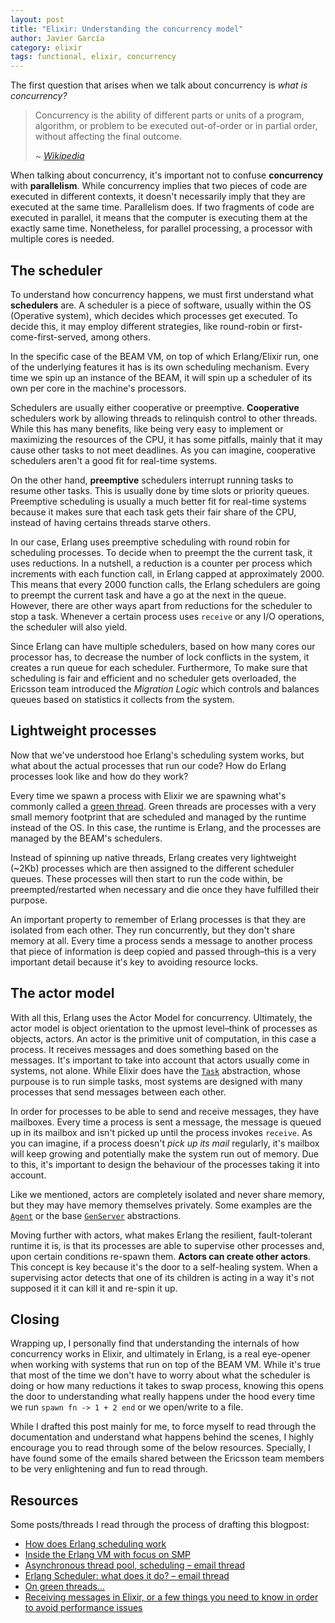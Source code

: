 ```yaml
---
layout: post
title: "Elixir: Understanding the concurrency model"
author: Javier García
category: elixir
tags: functional, elixir, concurrency
---
```


The first question that arises when we talk about concurrency is _what is concurrency?_

> Concurrency is the ability of different parts or units of a program, algorithm, or problem to be executed
> out-of-order or in partial order, without affecting the final outcome.
>
> ~ [_Wikipedia_](<https://en.wikipedia.org/wiki/Concurrency_(computer_science)>)

When talking about concurrency, it's important not to confuse **concurrency** with **parallelism**. While concurrency
implies that two pieces of code are executed in different contexts, it doesn't necessarily imply that they are executed
at the same time. Parallelism does. If two fragments of code are executed in parallel, it means that the computer is
executing them at the exactly same time. Nonetheless, for parallel processing, a processor with multiple cores is needed.

## The scheduler

To understand how concurrency happens, we must first understand what **schedulers** are. A scheduler is a piece of
software, usually within the OS (Operative system), which decides which processes get executed. To decide this, it
may employ different strategies, like round-robin or first-come-first-served, among others.

In the specific case of the BEAM VM, on top of which Erlang/Elixir run, one of the underlying features it has is its
own scheduling mechanism. Every time we spin up an instance of the BEAM, it will spin up a scheduler of its own per
core in the machine's processors.

Schedulers are usually either cooperative or preemptive. **Cooperative** schedulers work by allowing threads to relinquish
control to other threads. While this has many benefits, like being very easy to implement or maximizing the resources of
the CPU, it has some pitfalls, mainly that it may cause other tasks to not meet deadlines. As you can imagine, cooperative
schedulers aren't a good fit for real-time systems.

On the other hand, **preemptive** schedulers interrupt running tasks to resume other tasks. This is usually done by time
slots or priority queues. Preemptive scheduling is usually a much better fit for real-time systems because it makes sure
that each task gets their fair share of the CPU, instead of having certains threads starve others.

In our case, Erlang uses preemptive scheduling with round robin for scheduling processes. To decide when to preempt the
the current task, it uses reductions. In a nutshell, a reduction is a counter per process which increments with each
function call, in Erlang capped at approximately 2000. This means that every 2000 function calls, the Erlang schedulers
are going to preempt the current task and have a go at the next in the queue. However, there are other ways apart from
reductions for the scheduler to stop a task. Whenever a certain process uses `receive` or any I/O operations, the
scheduler will also yield.

Since Erlang can have multiple schedulers, based on how many cores our processor has, to decrease the number of lock
conflicts in the system, it creates a run queue for each scheduler. Furthermore, To make sure that scheduling is fair
and efficient and no scheduler gets overloaded, the Ericsson team introduced the _Migration Logic_ which controls and
balances queues based on statistics it collects from the system.

## Lightweight processes

Now that we've understood hoe Erlang's scheduling system works, but what about the actual processes that run our code?
How do Erlang processes look like and how do they work?

Every time we spawn a process with Elixir we are spawning what's commonly called a
[green thread](https://en.wikipedia.org/wiki/Green_threads). Green threads are processes with a very small memory
footprint that are scheduled and managed by the runtime instead of the OS. In this case, the runtime is Erlang, and the
processes are managed by the BEAM's schedulers.

Instead of spinning up native threads, Erlang creates very lightweight (~2Kb) processes which are then assigned to the
different scheduler queues. These processes will then start to run the code within, be preempted/restarted when necessary
and die once they have fulfilled their purpose.

An important property to remember of Erlang processes is that they are isolated from each other. They run concurrently,
but they don't share memory at all. Every time a process sends a message to another process that piece of information is
deep copied and passed through–this is a very important detail because it's key to avoiding resource locks.

## The actor model

With all this, Erlang uses the Actor Model for concurrency. Ultimately, the actor model is object orientation to the
upmost level–think of processes as objects, actors. An actor is the primitive unit of computation, in this case a process.
It receives messages and does something based on the messages. It's important to take into account that actors
usually come in systems, not alone. While Elixir does have the [`Task`](https://hexdocs.pm/elixir/Task.html) abstraction,
whose purpouse is to run simple tasks, most systems are designed with many processes that send messages between each other.

In order for processes to be able to send and receive messages, they have mailboxes. Every time a process is sent a
message, the message is queued up in its mailbox and isn't picked up until the process invokes `receive`. As you can
imagine, if a process doesn't _pick up its mail_ regularly, it's mailbox will keep growing and potentially make the
system run out of memory. Due to this, it's important to design the behaviour of the processes taking it into account.

Like we mentioned, actors are completely isolated and never share memory, but they may have memory themselves privately.
Some examples are the [`Agent`](https://hexdocs.pm/elixir/Agent.html) or the base
[`GenServer`](https://hexdocs.pm/elixir/GenServer.html) abstractions.

Moving further with actors, what makes Erlang the resilient, fault-tolerant runtime it is, is that its processes are
able to supervise other processes and, upon certain conditions re-spawn them. **Actors can create other actors**.
This concept is key because it's the door to a self-healing system. When a supervising actor detects that one of its
children is acting in a way it's not supposed it it can kill it and re-spin it up.

## Closing

Wrapping up, I personally find that understanding the internals of how concurrency works in Elixir, and ultimately in
Erlang, is a real eye-opener when working with systems that run on top of the BEAM VM. While it's true that most of the
time we don't have to worry about what the scheduler is doing or how many reductions it takes to swap process,
knowing this opens the door to understanding what really happens under the hood every time we run
`spawn fn -> 1 + 2 end` or we open/write to a file.

While I drafted this post mainly for me, to force myself to read through the documentation and understand what happens
behind the scenes, I highly encourage you to read through some of the below resources. Specially, I have found some of
the emails shared between the Ericsson team members to be very enlightening and fun to read through.

## Resources

Some posts/threads I read through the process of drafting this blogpost:

- [How does Erlang scheduling work](https://jlouisramblings.blogspot.com/2013/01/how-erlang-does-scheduling.html)
- [Inside the Erlang VM with focus on SMP](http://erlang.org/euc/08/euc_smp.pdf)
- [Asynchronous thread pool, scheduling – email thread](http://erlang.org/pipermail/erlang-questions/2002-August/005490.html)
- [Erlang Scheduler: what does it do? – email thread](http://erlang.org/pipermail/erlang-questions/2001-April/003132.html)
- [On green threads...](https://twitter.com/joeerl/status/1010485913393254401)
- [Receiving messages in Elixir, or a few things you need to know in order to avoid performance issues](https://www.erlang-solutions.com/blog/receiving-messages-in-elixir-or-a-few-things-you-need-to-know-in-order-to-avoid-performance-issues.html)
